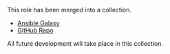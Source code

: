 This role has been merged into a collection.

- [Ansible Galaxy](https://galaxy.ansible.com/ui/repo/published/idiv_biodiversity/systemd/)
- [GitHub Repo](https://github.com/idiv-biodiversity/ansible-collection-systemd)

All future development will take place in this collection.
